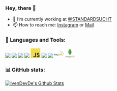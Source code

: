 ### Hey, there 👋

- 🔭 I’m currently working at [@STANDARDSUCHT](https://github.com/standardsucht)
- 📫 How to reach me: [Instagram](https://www.instagram.com/iv3n_b21/) or [Mail](iven-bacic@t-online.de)

### 🎨 Languages and Tools:

<code><img height="30" src="https://upload.wikimedia.org/wikipedia/commons/thumb/9/9c/IntelliJ_IDEA_Icon.svg/1200px-IntelliJ_IDEA_Icon.svg.png"></code>
<code><img height="30" src="https://user-images.githubusercontent.com/674621/71187801-14e60a80-2280-11ea-94c9-e56576f76baf.png"></code>
<code><img height="30" src="https://github.com/get-icon/geticon/raw/master/icons/java.svg"></code>
<code><img height="30" src="https://upload.wikimedia.org/wikipedia/commons/7/74/Kotlin_Icon.png"></code>
<code><img height="30" src="https://raw.githubusercontent.com/github/explore/80688e429a7d4ef2fca1e82350fe8e3517d3494d/topics/javascript/javascript.png"></code>
<code><img height="30" src="https://github.com/get-icon/geticon/raw/master/icons/docker-icon.svg"></code>
<code><img height="30" src="https://github.com/get-icon/geticon/raw/master/icons/html-5.svg"></code>
<code><img height="30" src="https://raw.githubusercontent.com/devicons/devicon/master/icons/mysql/mysql-original-wordmark.svg"></code>
<code><img height="30" src="https://raw.githubusercontent.com/devicons/devicon/master/icons/mongodb/mongodb-original-wordmark.svg"></code>

### 📊 GitHub stats:

<a href="https://github.com/IvenDevDE">
  <img align="center" src="https://github-readme-stats.anuraghazra1.vercel.app/api?username=IvenDevDE&include_all_commits=true&show_icons=true&theme=nord&count_private=true" alt="IvenDevDe's Github Stats" />
  
</a>

###

